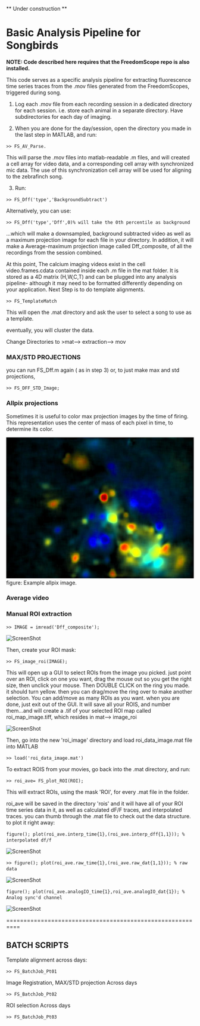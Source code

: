 
** Under construction **

# Basic Analysis Pipeline for Songbirds

**NOTE: Code described here requires that the FreedomScope repo is also installed.**

This code serves as a specific analysis pipeline for extracting fluorescence time series traces from the .mov files generated from the FreedomScopes, triggered during song.

1. Log each .mov file from each recording session in  a dedicated directory for each session. i.e. store each animal in a separate directory. Have subdirectories for each day of imaging.

2. When you are done for the day/session, open the directory you made in the last step in MATLAB, and run:

```
>> FS_AV_Parse.
```

This will parse the .mov files into matlab-readable .m files, and will created a cell array for video data, and a corresponding cell array with synchronized mic data. The use of this synchronization cell array will be used for aligning to the zebrafinch song.

3. Run:

```
>> FS_Dff('type','BackgroundSubtract')  
```
Alternatively, you can use:
```
>> FS_Dff('type','Dff',0)% will take the 0th percentile as background
```

...which will make a downsampled, background subtracted video as well as a maximum projection image for each file in your directory. In addition, it will make a Average-maximum projection image called Dff_composite, of all the recordings from the session combined.

At this point, The calcium imaging videos exist in the cell video.frames.cdata contained inside each .m file in the mat folder. It is stored as a 4D matrix (H,W,C,T) and can be plugged into any analysis pipeline- although it may need to be formatted differently depending on your application. Next Step is to do template alignments.


```
>> FS_TemplateMatch
```

This will open the .mat directory and ask the user to select a song to use as a template.


eventually, you will cluster the data.


Change Directories to >mat--> extraction--> mov


### MAX/STD PROJECTIONS
you can run FS_Dff.m again ( as in step 3) or, to just make max and std projections,

```
>> FS_DFF_STD_Image;
```

### Allpix projections

Sometimes it is useful to color max projection images by the time of firing. This representation uses the center of mass of each pixel in time, to determine its color.

![ScreenShot](IM/All_pix.jpg)
figure: Example allpix image. 


### Average video


### Manual ROI extraction


```
>> IMAGE = imread('Dff_composite');
```
![ScreenShot](EXAMPLE_DFF2.png)

Then, create your ROI mask:
```
>> FS_image_roi(IMAGE);
```
This will open up a GUI to select ROIs from the image you picked. just point over an ROI, click on one you want, drag the mouse out so you get the right size, then unclick your mouse. Then DOUBLE CLICK on the ring you made. it should turn yellow. then you can drag/move the ring over to make another selection.  You can add/move as many ROIs as you want. when you are done, just exit out of the GUI. It will save all your ROIS, and number them...and will create a .tif of your selected ROI map called roi_map_image.tiff, which resides in mat--> image_roi


![ScreenShot](ROI_MAP.png)


Then, go into the new 'roi_image' directory and load roi_data_image.mat file into MATLAB

```
>> load('roi_data_image.mat')
```

To extract ROIS from your movies, go back into the .mat directory, and run:

```
>> roi_ave= FS_plot_ROI(ROI);
```
This will extract ROIs, using the mask 'ROI', for every .mat file in the folder.

roi_ave will be saved in the directory 'rois' and it will have all of your ROI time series data in it, as well as calculated dF/F traces, and interpolated traces. you can thumb through the .mat file to check out the data structure. to plot it right away:

```
figure(); plot(roi_ave.interp_time{1},(roi_ave.interp_dff{1,1})); % interpolated df/f
```

![ScreenShot](SW_im1.png)

```
>> figure(); plot(roi_ave.raw_time{1},(roi_ave.raw_dat{1,1})); % raw data
```

![ScreenShot](SW_im2.png)

```
figure(); plot(roi_ave.analogIO_time{1},roi_ave.analogIO_dat{1}); % Analog sync'd channel
```

![ScreenShot](SW_im3.png)

==========================================================

## BATCH SCRIPTS

Template alignment across days:
```
>> FS_BatchJob_Pt01
```

Image Registration, MAX/STD projection Across days
```
>> FS_BatchJob_Pt02
```

ROI selection Across days
```
>> FS_BatchJob_Pt03
```
